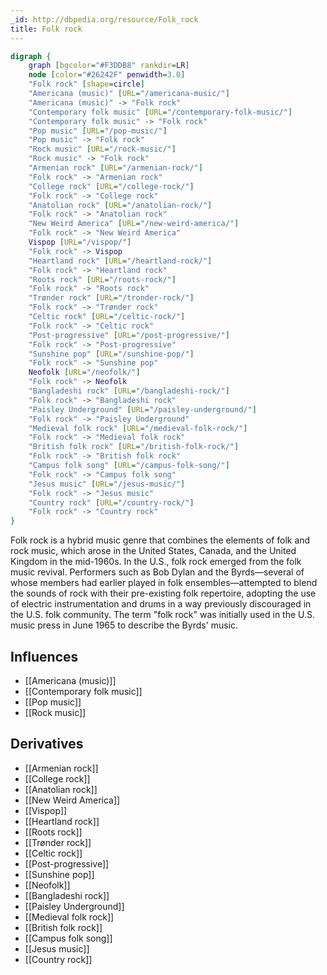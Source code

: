 ```yaml
---
_id: http://dbpedia.org/resource/Folk_rock
title: Folk rock
---
```


```dot
digraph {
	graph [bgcolor="#F3DDB8" rankdir=LR]
	node [color="#26242F" penwidth=3.0]
	"Folk rock" [shape=circle]
	"Americana (music)" [URL="/americana-music/"]
	"Americana (music)" -> "Folk rock"
	"Contemporary folk music" [URL="/contemporary-folk-music/"]
	"Contemporary folk music" -> "Folk rock"
	"Pop music" [URL="/pop-music/"]
	"Pop music" -> "Folk rock"
	"Rock music" [URL="/rock-music/"]
	"Rock music" -> "Folk rock"
	"Armenian rock" [URL="/armenian-rock/"]
	"Folk rock" -> "Armenian rock"
	"College rock" [URL="/college-rock/"]
	"Folk rock" -> "College rock"
	"Anatolian rock" [URL="/anatolian-rock/"]
	"Folk rock" -> "Anatolian rock"
	"New Weird America" [URL="/new-weird-america/"]
	"Folk rock" -> "New Weird America"
	Vispop [URL="/vispop/"]
	"Folk rock" -> Vispop
	"Heartland rock" [URL="/heartland-rock/"]
	"Folk rock" -> "Heartland rock"
	"Roots rock" [URL="/roots-rock/"]
	"Folk rock" -> "Roots rock"
	"Trønder rock" [URL="/tronder-rock/"]
	"Folk rock" -> "Trønder rock"
	"Celtic rock" [URL="/celtic-rock/"]
	"Folk rock" -> "Celtic rock"
	"Post-progressive" [URL="/post-progressive/"]
	"Folk rock" -> "Post-progressive"
	"Sunshine pop" [URL="/sunshine-pop/"]
	"Folk rock" -> "Sunshine pop"
	Neofolk [URL="/neofolk/"]
	"Folk rock" -> Neofolk
	"Bangladeshi rock" [URL="/bangladeshi-rock/"]
	"Folk rock" -> "Bangladeshi rock"
	"Paisley Underground" [URL="/paisley-underground/"]
	"Folk rock" -> "Paisley Underground"
	"Medieval folk rock" [URL="/medieval-folk-rock/"]
	"Folk rock" -> "Medieval folk rock"
	"British folk rock" [URL="/british-folk-rock/"]
	"Folk rock" -> "British folk rock"
	"Campus folk song" [URL="/campus-folk-song/"]
	"Folk rock" -> "Campus folk song"
	"Jesus music" [URL="/jesus-music/"]
	"Folk rock" -> "Jesus music"
	"Country rock" [URL="/country-rock/"]
	"Folk rock" -> "Country rock"
}
```

Folk rock is a hybrid music genre that combines the elements of folk and rock music, which arose in the United States, Canada, and the United Kingdom in the mid-1960s. In the U.S., folk rock emerged from the folk music revival. Performers such as Bob Dylan and the Byrds—several of whose members had earlier played in folk ensembles—attempted to blend the sounds of rock with their pre-existing folk repertoire, adopting the use of electric instrumentation and drums in a way previously discouraged in the U.S. folk community. The term "folk rock" was initially used in the U.S. music press in June 1965 to describe the Byrds' music.

## Influences

- [[Americana (music)]]
- [[Contemporary folk music]]
- [[Pop music]]
- [[Rock music]]

## Derivatives

- [[Armenian rock]]
- [[College rock]]
- [[Anatolian rock]]
- [[New Weird America]]
- [[Vispop]]
- [[Heartland rock]]
- [[Roots rock]]
- [[Trønder rock]]
- [[Celtic rock]]
- [[Post-progressive]]
- [[Sunshine pop]]
- [[Neofolk]]
- [[Bangladeshi rock]]
- [[Paisley Underground]]
- [[Medieval folk rock]]
- [[British folk rock]]
- [[Campus folk song]]
- [[Jesus music]]
- [[Country rock]]
